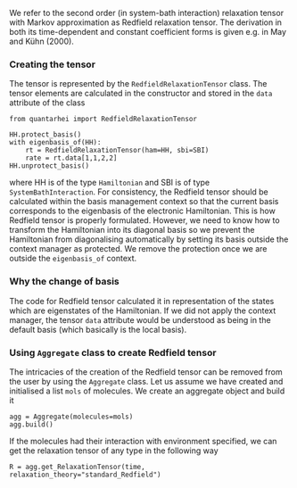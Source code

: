 We refer to the second order (in system-bath interaction) relaxation tensor with Markov approximation as Redfield relaxation tensor. The derivation in both its time-dependent and constant coefficient forms is given e.g. in May and Kühn (2000).

### Creating the tensor

The tensor is represented by the ``RedfieldRelaxationTensor`` class. The tensor elements are calculated in the constructor and stored in the ``data`` attribute of the class

    from quantarhei import RedfieldRelaxationTensor
    
    HH.protect_basis()
    with eigenbasis_of(HH):
        rt = RedfieldRelaxationTensor(ham=HH, sbi=SBI)
        rate = rt.data[1,1,2,2]
    HH.unprotect_basis()

where HH is of the type ``Hamiltonian`` and SBI is of type ``SystemBathInteraction``. For consistency, the Redfield tensor should be calculated within the basis management context so that the current basis corresponds to the eigenbasis of the electronic Hamiltonian. This is how Redfield tensor is properly formulated. However, we need to know how to transform the Hamiltonian into its diagonal basis so we prevent the Hamiltonian from diagonalising automatically by setting its basis outside the context manager as protected. We remove the protection once we are outside the ``eigenbasis_of`` context.

### Why the change of basis

The code for Redfield tensor calculated it in representation of the states which are eigenstates of the Hamiltonian. If we did not apply the context manager, the tensor ``data`` attribute would be understood as being
in the default basis (which basically is the local basis).

### Using ``Aggregate`` class to create Redfield tensor

The intricacies of the creation of the Redfield tensor can be removed from the user by using the ``Aggregate`` class. Let us assume we have created and initialised a list ``mols`` of molecules. We create an aggregate object and build it

    agg = Aggregate(molecules=mols)
    agg.build()

If the molecules had their interaction with environment specified, we can get the relaxation tensor of any type in the following way

    R = agg.get_RelaxationTensor(time, relaxation_theory="standard_Redfield")


